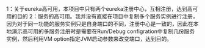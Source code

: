 1：关于eureka高可用，本项目中只有两个eureka注册中心，互相注册，达到高可用的目的
2：服务的高可用。我并没有直接在项目中复制多个服务实例进行注册，因为对于同一功能的服务实例只是自身端口的不同，注册中心是一致的，因此在本地演示高可用的多服务注册时是需要在Run/Debug configration中复制几份服务实例，然后利用VM option指定JVM启动参数来改变端口，达到目的。
